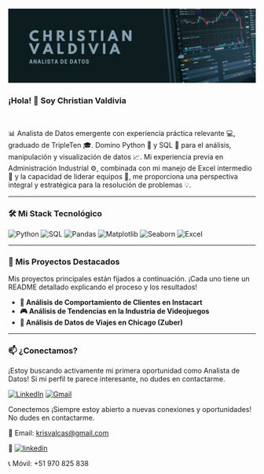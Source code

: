 <p align="center">
  <img src="Banner para Linkedin Analista Sistemas Moderno Negro.png" alt="Banner de Christian Valdivia">
</p>

### ¡Hola! 👋 Soy Christian Valdivia

<br>

📊 Analista de Datos emergente con experiencia práctica relevante 💻, graduado de TripleTen 🎓. Domino Python 🐍 y SQL 💾 para el análisis, manipulación y visualización de datos 📈. Mi experiencia previa en Administración Industrial ⚙️, combinada con mi manejo de Excel intermedio 📄 y la capacidad de liderar equipos 👥, me proporciona una perspectiva integral y estratégica para la resolución de problemas 💡.

---

### 🛠️ Mi Stack Tecnológico

![Python](https://img.shields.io/badge/Python-3776AB?style=for-the-badge&logo=python&logoColor=white)
![SQL](https://img.shields.io/badge/SQL-4479A1?style=for-the-badge&logo=postgresql&logoColor=white)
![Pandas](https://img.shields.io/badge/Pandas-150458?style=for-the-badge&logo=pandas&logoColor=white)
![Matplotlib](https://img.shields.io/badge/Matplotlib-3776AB?style=for-the-badge&logo=matplotlib&logoColor=white)
![Seaborn](https://img.shields.io/badge/Seaborn-3776AB?style=for-the-badge&logo=seaborn&logoColor=white)
![Excel](https://img.shields.io/badge/Excel-217346?style=for-the-badge&logo=microsoft-excel&logoColor=white)

---

### 📂 Mis Proyectos Destacados

Mis proyectos principales están fijados a continuación. ¡Cada uno tiene un README detallado explicando el proceso y los resultados!

- **🛒 Análisis de Comportamiento de Clientes en Instacart**
- **🎮 Análisis de Tendencias en la Industria de Videojuegos**
- **🚕 Análisis de Datos de Viajes en Chicago (Zuber)**

---

### 📫 ¿Conectamos?

¡Estoy buscando activamente mi primera oportunidad como Analista de Datos! Si mi perfil te parece interesante, no dudes en contactarme.

[![LinkedIn](https://img.shields.io/badge/LinkedIn-0077B5?style=for-the-badge&logo=linkedin&logoColor=white)](https://www.linkedin.com/in/christian-valdivia-2a18ab196/)
[![Gmail](https://img.shields.io/badge/Gmail-D14836?style=for-the-badge&logo=gmail&logoColor=white)](mailto:krisvalcas@gmail.com)


Conectemos
¡Siempre estoy abierto a nuevas conexiones y oportunidades! No dudes en contactarme.

📧 Email: krisvalcas@gmail.com

💼 [![linkedin](https://img.shields.io/badge/linkedin-3776AB?style=for-the-badge&logo=linkedin&logoColor=white)](https://www.linkedin.com/in/christian-valdivia-2a18ab196/)

📞 Móvil: +51 970 825 838
